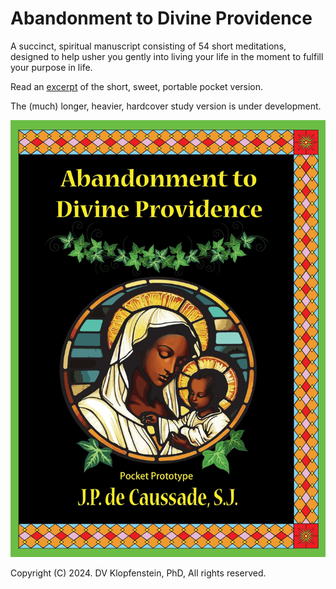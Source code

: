 # Abandonment to Divine Providence
A succinct, spiritual manuscript consisting of 54 short meditations,
designed to help usher you gently into living your life in the moment
to fulfill your purpose in life.

Read an [excerpt](doc/excerpt.pdf) of the short, sweet, portable pocket version.

The (much) longer, heavier, hardcover study version is under development.

![Front cover](doc/images/cover_front.jpg)

Copyright (C) 2024. DV Klopfenstein, PhD, All rights reserved.
